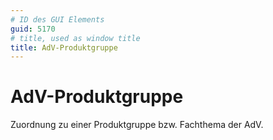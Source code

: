 ```yaml
---
# ID des GUI Elements
guid: 5170
# title, used as window title
title: AdV-Produktgruppe
---
```


# AdV-Produktgruppe

Zuordnung zu einer Produktgruppe bzw. Fachthema der AdV.

